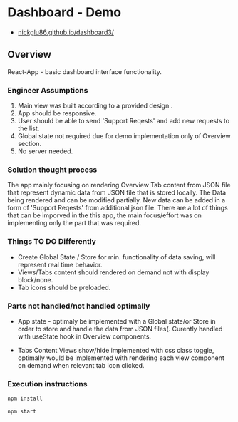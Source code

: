 # Dashboard - Demo

* [nickglu86.github.io/dashboard3/](https://nickglu86.github.io/dashboard3/)

## Overview
React-App - basic dashboard interface functionality.

### Engineer Assumptions
1. Main view was built according to a provided design .
2. App should be responsive.
3. User should be able to send 'Support Reqests' and add new requests to the list.
4. Global state not required due for demo implementation only of Overview section.
5. No server needed.


### Solution thought process
The app mainly focusing on rendering  Overview Tab content from JSON file that represent dynamic data from JSON file that is stored locally. The Data being rendered  and can be modified partially. New data can be added in a form of 'Support Reqests' from additional json file.
There are a lot of things that can be imporved in the this app, the main focus/effort was on implementing only the part that was required.


### Things TO DO Differently
* Create Global State / Store for min. functionality of data saving, will represent real time behavior.
* Views/Tabs content should rendered on demand not with display block/none.
* Tab icons should be preloaded.


### Parts not handled/not handled optimally
* App state - optimaly  be implemented with a Global state/or Store in order to store and handle the data from JSON files(. Curently handled with useState hook in Overview components.

* Tabs Content Views show/hide implemented with css class toggle, optimally would be implemented with rendering each view component on demand when relevant tab icon clicked.


### Execution instructions

```sh
npm install
```
```sh
npm start
```

